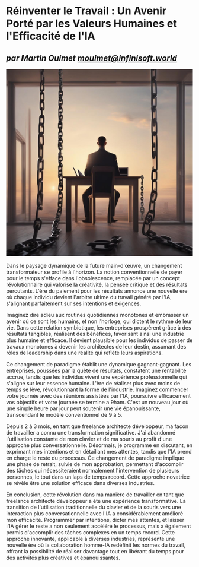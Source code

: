 # **Réinventer le Travail : Un Avenir Porté par les Valeurs Humaines et l'Efficacité de l'IA**
## _par Martin Ouimet_  _<mouimet@infinisoft.world>_ 

![Alt text](imagine_a_man_chained_to_his_desk_or_job_breaking_-1.png)

Dans le paysage dynamique de la future main-d'œuvre, un changement transformateur se profile à l'horizon. La notion conventionnelle de payer pour le temps s'efface dans l'obsolescence, remplacée par un concept révolutionnaire qui valorise la créativité, la pensée critique et des résultats percutants. L'ère du paiement pour les résultats annonce une nouvelle ère où chaque individu devient l'arbitre ultime du travail généré par l'IA, s'alignant parfaitement sur ses intentions et exigences.

Imaginez dire adieu aux routines quotidiennes monotones et embrasser un avenir où ce sont les humains, et non l'horloge, qui dictent le rythme de leur vie. Dans cette relation symbiotique, les entreprises prospèrent grâce à des résultats tangibles, réalisent des bénéfices, favorisant ainsi une industrie plus humaine et efficace. Il devient plausible pour les individus de passer de travaux monotones à devenir les architectes de leur destin, assumant des rôles de leadership dans une réalité qui reflète leurs aspirations.

Ce changement de paradigme établit une dynamique gagnant-gagnant. Les entreprises, poussées par la quête de résultats, constatent une rentabilité accrue, tandis que les individus vivent une expérience professionnelle qui s'aligne sur leur essence humaine. L'ère de réaliser plus avec moins de temps se lève, révolutionnant la forme de l'industrie. Imaginez commencer votre journée avec des réunions assistées par l'IA, poursuivre efficacement vos objectifs et votre journée se termine a 9ham. C'est un nouveau jour où une simple heure par jour peut soutenir une vie épanouissante, transcendant le modèle conventionnel de 9 à 5.

Depuis 2 à 3 mois, en tant que freelance architecte développeur, ma façon de travailler a connu une transformation significative. J'ai abandonné l'utilisation constante de mon clavier et de ma souris au profit d'une approche plus conversationnelle. Désormais, je programme en discutant, en exprimant mes intentions et en détaillant mes attentes, tandis que l'IA prend en charge le reste du processus. Ce changement de paradigme implique une phase de retrait, suivie de mon approbation, permettant d'accomplir des tâches qui nécessiteraient normalement l'intervention de plusieurs personnes, le tout dans un laps de temps record. Cette approche novatrice se révèle être une solution efficace dans diverses industries.

En conclusion, cette révolution dans ma manière de travailler en tant que freelance architecte développeur a été une expérience transformative. La transition de l'utilisation traditionnelle du clavier et de la souris vers une interaction plus conversationnelle avec l'IA a considérablement amélioré mon efficacité. Programmer par intentions, dicter mes attentes, et laisser l'IA gérer le reste a non seulement accéléré le processus, mais a également permis d'accomplir des tâches complexes en un temps record. Cette approche innovante, applicable à diverses industries, représente une nouvelle ère où la collaboration homme-IA redéfinit les normes du travail, offrant la possibilité de réaliser davantage tout en libérant du temps pour des activités plus créatives et épanouissantes.